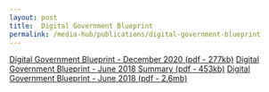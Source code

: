```yaml
---
layout: post
title:  Digital Government Blueprint
permalink: /media-hub/publications/digital-government-blueprint
---
```


<a href="/files/publications/dgb-public-document_30dec20.pdf" target="blank">Digital Government Blueprint - December 2020 (pdf - 277kb)</a>
<a href="/files/publications/dgb-summary-june2018.pdf" target="_blank">Digital Government Blueprint - June 2018 Summary (pdf - 453kb)</a>
<a href="/files/publications/dgb-booklet-june2018.pdf" target="_blank">Digital Government Blueprint - June 2018 (pdf - 2.6mb)</a>
